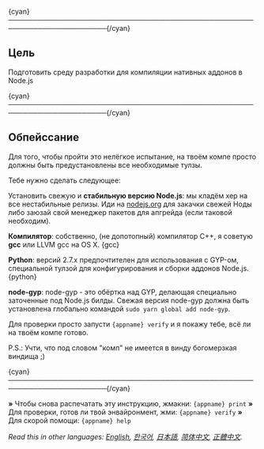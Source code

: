 {cyan}──────────────────────────────────────────────────────────────────────{/cyan}

## Цель

Подготовить среду разработки для компиляции нативных аддонов в Node.js

{cyan}──────────────────────────────────────────────────────────────────────{/cyan}

## Обпейссание

Для того, чтобы пройти это нелёгкое испытание, на твоём компе просто должны быть предустановлены все необходимые тулзы.

Тебе нужно сделать следующее:

Установить свежую и **стабильную версию Node.js**: мы кладём хер на все нестабильные релизы. Иди на [nodejs.org](http://nodejs.org/) для закачки свежей Ноды либо заюзай свой менеджер пакетов для апгрейда (если таковой необходим).

**Компилятор**: собственно, (не допотопный) компилятор C++, я советую **gcc** или LLVM gcc на OS X. {gcc}

**Python**: версий 2.7.x предпочтителен для использования с GYP-ом, специальной тулзой для конфигурирования и сборки аддонов Node.js. {python}

**node-gyp**: node-gyp - это обёртка над GYP, делающая специально заточенные под Node.js билды. Свежая версия node-gyp должна быть установлена глобально командой `sudo yarn global add node-gyp`.

Для проверки просто запусти `{appname} verify` и я покажу тебе, всё ли на твоём компе готово.

P.S.: Учти, что под словом "комп" не имеется в винду богомерзкая виндища ;)

{cyan}──────────────────────────────────────────────────────────────────────{/cyan}

 __»__ Чтобы снова распечатать эту инструкцию, жмакни: `{appname} print`
 __»__ Для проверки, готов ли твой энвайронмент, жми: `{appname} verify`
 __»__ Для скорой помощи: `{appname} help`


*Read this in other languages: [English](README.md), [한국어](README.ko.md), [日本語](README.ja.md), [简体中文](README.zh-cn.md), [正體中文](README.zh-tw.md).*